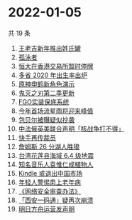 # 2022-01-05

共 19 条

<!-- BEGIN ZHIHUSEARCH -->
<!-- 最后更新时间 Wed Jan 05 2022 07:12:29 GMT+0800 (China Standard Time) -->
1. [王老吉新年推出姓氏罐](https://www.zhihu.com/search?q=王老吉)
1. [孤泳者](https://www.zhihu.com/search?q=孤泳者)
1. [恒大在香港交易所暂时停牌](https://www.zhihu.com/search?q=恒大)
1. [多省 2020 年出生率出炉](https://www.zhihu.com/search?q=2020年出生率)
1. [原神申鹤新角色演示](https://www.zhihu.com/search?q=原神)
1. [鬼灭之刃第二季更新](https://www.zhihu.com/search?q=鬼灭之刃)
1. [FGO实装保底系统](https://www.zhihu.com/search?q=fgo)
1. [今年首场流星雨将迎来峰值](https://www.zhihu.com/search?q=象限仪流星雨)
1. [包贝尔被曝疑似抄袭](https://www.zhihu.com/search?q=包贝尔抄袭)
1. [中法俄英美联合声明「核战争打不得」](https://www.zhihu.com/search?q=五核武器国家发表联合声明)
1. [快手再传裁员](https://www.zhihu.com/search?q=快手裁员)
1. [詹姆斯 26 分湖人胜狼](https://www.zhihu.com/search?q=湖人)
1. [台湾花莲县海域 6.4 级地震](https://www.zhihu.com/search?q=台湾地震)
1. [知名音乐人袁惟仁成植物人](https://www.zhihu.com/search?q=袁惟仁)
1. [Kindle 或退出中国市场](https://www.zhihu.com/search?q=Kindle)
1. [年轻人警惕患上老年病](https://www.zhihu.com/search?q=令人心动的offer)
1. [《网络安全审查办法》](https://www.zhihu.com/search?q=网络安全审查办法)
1. [「西安一码通」疑再次崩溃](https://www.zhihu.com/search?q=西安一码通)
1. [明日方舟运营发声明](https://www.zhihu.com/search?q=明日方舟)
<!-- END ZHIHUSEARCH -->
